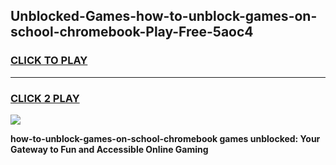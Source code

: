 
## Unblocked-Games-how-to-unblock-games-on-school-chromebook-Play-Free-5aoc4
<h3>
<a href="https://premium76.site?title=how-to-unblock-games-on-school-chromebook&ref=15A">CLICK TO PLAY</a></h3>
<hr>

<h3>
<a href="https://premium76.site?title=how-to-unblock-games-on-school-chromebook&ref=15A">CLICK 2 PLAY</a>
  
</h3>

<a href="https://premium76.site?title=how-to-unblock-games-on-school-chromebook&ref=15A"><img src="https://clearcache.store/games.png"></a>


**how-to-unblock-games-on-school-chromebook games unblocked: Your Gateway to Fun and Accessible Online Gaming**
